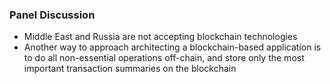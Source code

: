 ### Panel Discussion

* Middle East and Russia are not accepting blockchain technologies
* Another way to approach architecting a blockchain-based application is to do all non-essential operations off-chain, and store only the most important transaction summaries on the blockchain

